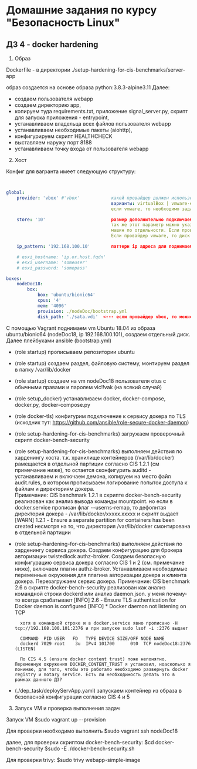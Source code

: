 Домашние задания по курсу "Безопасность Linux"
===============================================

ДЗ 4 - docker hardening
-----------------------------------------------

1. Образ

Dockerfile - в директории ./setup-hardening-for-cis-benchmarks/server-app

образ создается на основе образа python:3.8.3-alpine3.11
Далее: 
- создаем пользователя webapp
- создаем директорию app, 
- копируем туда requirements.txt, приложение signal_server.py, скрипт для запуска приложения - entrypoint, 
- устанавливаем владельца всех файлов пользователя webapp
- устанавливаем необходимые пакеты (aiohttp), 
- конфигурируем скрипт HEALTHCHECK
- выставляем наружу порт 8188
- устанавливаем точку входа от пользователя webapp


2. Хост

Конфиг для вагранта имеет следующую структуру:

```yml


global:
    provider: 'vbox' #'vbox'            какой провайдер должен использовать вагрант для поднятия машин
                                        варианты: virtualBox | vmware-esxi
                                        если vmware, то необходимо задать переменные для подключения к esxi хосту

    store: '10'                         размер дополнительно подключаемого диска для машин
                                        так же этот параметр можно указать для каждой из
                                        машин по отдельности. Если провайдер vbox, то диск создается локально. 
                                        Если провайдер vmware, то диск создается на esxi хосте.

    ip_pattern: '192.168.100.10'        паттерн ip адреса для поднимаемых машин

    # esxi_hostname: 'ip.or.host.fqdn'
    # esxi_username: 'someuser'
    # esxi_password: 'somepass'

boxes:
    nodeDoc18:
        box:
            box: 'ubuntu/bionic64'
            cpus: '4'
            mem: '4096'
            provision: ./nodeDoc/bootstrap.yml
            disk_path: './sata.vdi'  <--- если провайдер vbox, то можно указать путь для создаваемоего диска, def ./sata_u.vdi


```

С помощью Vagrant поднимаем vm Ubuntu 18.04 из образа ubuntu/bionic64 (nodeDoc18, ip 192.168.100.101), создаем отдельный диск.
Далее плейбуками ansible (bootstrap.yml)
- (role startup) прописываем репозитории ubuntu 
- (role startup) создаем раздел, файловую систему, монтируем раздел в папку /var/lib/docker
- (role startup) создаем на vm nodeDoc18 пользователя otus с обычными правами и паролем vic!!vak (на всякий случай)
- (role setup_docker) устанавливаем docker, docker-compose, docker.py, docker-compose.py
- (role docker-tls) конфигурим подключение к сервису докера по TLS (исходник тут: https://github.com/ansible/role-secure-docker-daemon)
- (role setup-hardening-for-cis-benchmarks) загружаем проверочный скрипт docker-bench-security
- (role setup-hardening-for-cis-benchmarks) выполняем действия по харденингу хоста. т.к. хранилище контейнеров (/var/lib/docker) рамещается в отдельной партиции согласно CIS 1.2.1 (см примечание ниже), то остается сконфигурить auditd - устанавливаем и включаем демона, копируем на место файл audit.rules, в котором прописываем логирование попыток доступа к файлам и директориям докера.  
        Примечание:
        CIS banchmark 1.2.1 в скрипте docker-bench-security реализован как анализ вывода команды mountpoint. но если в docker.service прописан флаг --userns-remap, то дефолнтая директория докера - /var/lib/docker/xxxxx.xxxxx и скрипт выдает
        [WARN] 1.2.1 - Ensure a separate partition for containers has been created
        несмотря на то, что директория /var/lib/docker смонтирована в отдельной партиции
- (role setup-hardening-for-cis-benchmarks) выполняем действия по харденингу сервиса докера. Создаем конфигурацию для брокера авторизации twistedlock authz-broker. Создаем безопасную конфигурацию сервиса докера согласно CIS 1 и 2 (см. примечание ниже), включаем плагин authz-broker. Устанавливаем необходимые переменные окружения для плагина авторизации докера и клиента докера. Перезагружаем сервис докера.
        Примечание:
        CIS benchmark 2.6  в скрипте  docker-bench-security реализован как анализ командной строки dockerd или анализ daemon.json. у меня почему-то всегда срабатывает 
        [INFO] 2.6  - Ensure TLS authentication for Docker daemon is configured
        [INFO]      * Docker daemon not listening on TCP

        хотя в командной строке и в docker.service явно прописано -H tcp://192.168.100.101:2376 и при запуске sudo lsof -i :2376 выдает 

        COMMAND  PID USER   FD   TYPE DEVICE SIZE/OFF NODE NAME
        dockerd 7029 root    3u  IPv4 101700      0t0  TCP nodeDoc18:2376 (LISTEN)

        По CIS 4.5 (ensure docker content trust) тоже непонятно. Переменную окружения DOCKER_CONTENT_TRUST я установил, ноасколько я понимаю, для того, чтобы это работало необходимо развернуть docker registry и notary service. Есть ли необходимость делать это в рамках данного ДЗ?      

- (./dep_task/deployServApp.yaml) запускаем контейнер из образа в безопасной конфигурации согласно CIS 4 и 5


3. Запуск VM и проверка выполнения задач

Запуск VM
$sudo vagrant up --provision

Для проверки необходимо выполнить 
$sudo vagrant ssh nodeDoc18

далее, для проверки скриптом docker-bench-security:
$cd docker-bench-security
$sudo -E ./docker-bench-security.sh

Для проверки trivy:
$sudo trivy webapp-simple-image

